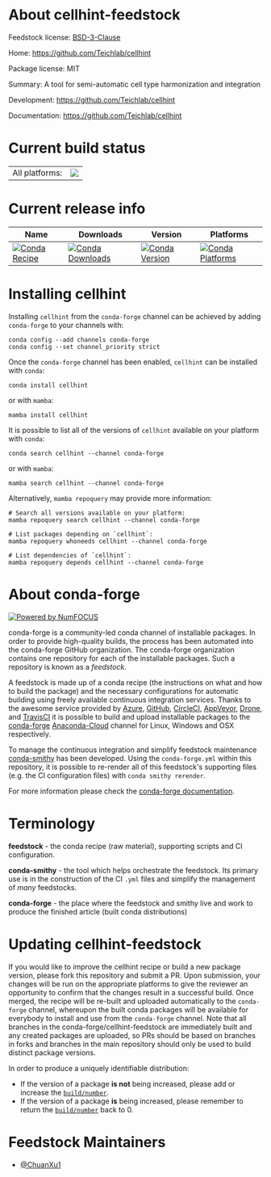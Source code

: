 About cellhint-feedstock
========================

Feedstock license: [BSD-3-Clause](https://github.com/conda-forge/cellhint-feedstock/blob/main/LICENSE.txt)

Home: https://github.com/Teichlab/cellhint

Package license: MIT

Summary: A tool for semi-automatic cell type harmonization and integration

Development: https://github.com/Teichlab/cellhint

Documentation: https://github.com/Teichlab/cellhint

Current build status
====================


<table><tr><td>All platforms:</td>
    <td>
      <a href="https://dev.azure.com/conda-forge/feedstock-builds/_build/latest?definitionId=20052&branchName=main">
        <img src="https://dev.azure.com/conda-forge/feedstock-builds/_apis/build/status/cellhint-feedstock?branchName=main">
      </a>
    </td>
  </tr>
</table>

Current release info
====================

| Name | Downloads | Version | Platforms |
| --- | --- | --- | --- |
| [![Conda Recipe](https://img.shields.io/badge/recipe-cellhint-green.svg)](https://anaconda.org/conda-forge/cellhint) | [![Conda Downloads](https://img.shields.io/conda/dn/conda-forge/cellhint.svg)](https://anaconda.org/conda-forge/cellhint) | [![Conda Version](https://img.shields.io/conda/vn/conda-forge/cellhint.svg)](https://anaconda.org/conda-forge/cellhint) | [![Conda Platforms](https://img.shields.io/conda/pn/conda-forge/cellhint.svg)](https://anaconda.org/conda-forge/cellhint) |

Installing cellhint
===================

Installing `cellhint` from the `conda-forge` channel can be achieved by adding `conda-forge` to your channels with:

```
conda config --add channels conda-forge
conda config --set channel_priority strict
```

Once the `conda-forge` channel has been enabled, `cellhint` can be installed with `conda`:

```
conda install cellhint
```

or with `mamba`:

```
mamba install cellhint
```

It is possible to list all of the versions of `cellhint` available on your platform with `conda`:

```
conda search cellhint --channel conda-forge
```

or with `mamba`:

```
mamba search cellhint --channel conda-forge
```

Alternatively, `mamba repoquery` may provide more information:

```
# Search all versions available on your platform:
mamba repoquery search cellhint --channel conda-forge

# List packages depending on `cellhint`:
mamba repoquery whoneeds cellhint --channel conda-forge

# List dependencies of `cellhint`:
mamba repoquery depends cellhint --channel conda-forge
```


About conda-forge
=================

[![Powered by
NumFOCUS](https://img.shields.io/badge/powered%20by-NumFOCUS-orange.svg?style=flat&colorA=E1523D&colorB=007D8A)](https://numfocus.org)

conda-forge is a community-led conda channel of installable packages.
In order to provide high-quality builds, the process has been automated into the
conda-forge GitHub organization. The conda-forge organization contains one repository
for each of the installable packages. Such a repository is known as a *feedstock*.

A feedstock is made up of a conda recipe (the instructions on what and how to build
the package) and the necessary configurations for automatic building using freely
available continuous integration services. Thanks to the awesome service provided by
[Azure](https://azure.microsoft.com/en-us/services/devops/), [GitHub](https://github.com/),
[CircleCI](https://circleci.com/), [AppVeyor](https://www.appveyor.com/),
[Drone](https://cloud.drone.io/welcome), and [TravisCI](https://travis-ci.com/)
it is possible to build and upload installable packages to the
[conda-forge](https://anaconda.org/conda-forge) [Anaconda-Cloud](https://anaconda.org/)
channel for Linux, Windows and OSX respectively.

To manage the continuous integration and simplify feedstock maintenance
[conda-smithy](https://github.com/conda-forge/conda-smithy) has been developed.
Using the ``conda-forge.yml`` within this repository, it is possible to re-render all of
this feedstock's supporting files (e.g. the CI configuration files) with ``conda smithy rerender``.

For more information please check the [conda-forge documentation](https://conda-forge.org/docs/).

Terminology
===========

**feedstock** - the conda recipe (raw material), supporting scripts and CI configuration.

**conda-smithy** - the tool which helps orchestrate the feedstock.
                   Its primary use is in the construction of the CI ``.yml`` files
                   and simplify the management of *many* feedstocks.

**conda-forge** - the place where the feedstock and smithy live and work to
                  produce the finished article (built conda distributions)


Updating cellhint-feedstock
===========================

If you would like to improve the cellhint recipe or build a new
package version, please fork this repository and submit a PR. Upon submission,
your changes will be run on the appropriate platforms to give the reviewer an
opportunity to confirm that the changes result in a successful build. Once
merged, the recipe will be re-built and uploaded automatically to the
`conda-forge` channel, whereupon the built conda packages will be available for
everybody to install and use from the `conda-forge` channel.
Note that all branches in the conda-forge/cellhint-feedstock are
immediately built and any created packages are uploaded, so PRs should be based
on branches in forks and branches in the main repository should only be used to
build distinct package versions.

In order to produce a uniquely identifiable distribution:
 * If the version of a package **is not** being increased, please add or increase
   the [``build/number``](https://docs.conda.io/projects/conda-build/en/latest/resources/define-metadata.html#build-number-and-string).
 * If the version of a package **is** being increased, please remember to return
   the [``build/number``](https://docs.conda.io/projects/conda-build/en/latest/resources/define-metadata.html#build-number-and-string)
   back to 0.

Feedstock Maintainers
=====================

* [@ChuanXu1](https://github.com/ChuanXu1/)

